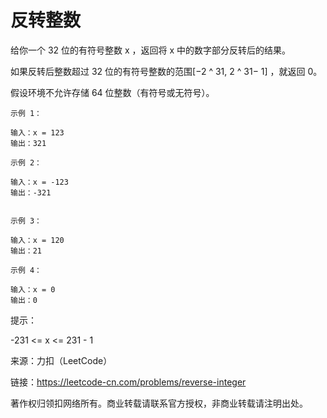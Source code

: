 # 反转整数


给你一个 32 位的有符号整数 x ，返回将 x 中的数字部分反转后的结果。

如果反转后整数超过 32 位的有符号整数的范围[−2 ^ 31, 2 ^ 31− 1] ，就返回 0。

假设环境不允许存储 64 位整数（有符号或无符号）。


```text
示例 1：

输入：x = 123
输出：321
```
```text
示例 2：

输入：x = -123
输出：-321
```

```text

示例 3：

输入：x = 120
输出：21
```

```text
示例 4：

输入：x = 0
输出：0
```


提示：

-231 <= x <= 231 - 1

来源：力扣（LeetCode）

链接：https://leetcode-cn.com/problems/reverse-integer

著作权归领扣网络所有。商业转载请联系官方授权，非商业转载请注明出处。